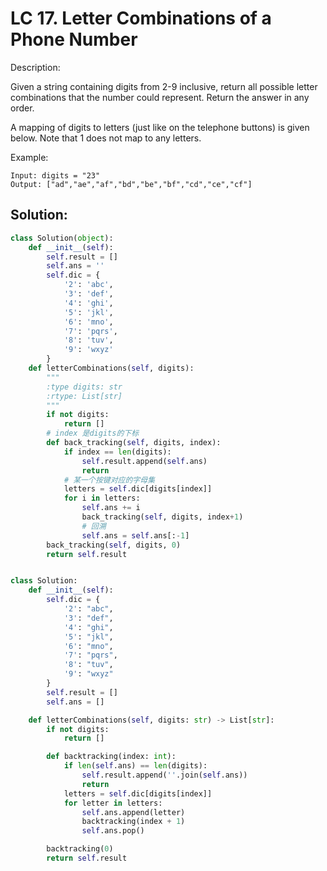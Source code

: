 
# LC 17. Letter Combinations of a Phone Number


Description:

Given a string containing digits from 2-9 inclusive, return all possible letter combinations that the number could represent. Return the answer in any order.

A mapping of digits to letters (just like on the telephone buttons) is given below. Note that 1 does not map to any letters.

Example:

```
Input: digits = "23"
Output: ["ad","ae","af","bd","be","bf","cd","ce","cf"]
```

## Solution:
```py
class Solution(object):
    def __init__(self):
        self.result = []
        self.ans = ''
        self.dic = {
            '2': 'abc',
            '3': 'def',
            '4': 'ghi',
            '5': 'jkl',
            '6': 'mno',
            '7': 'pqrs',
            '8': 'tuv',
            '9': 'wxyz'
        }
    def letterCombinations(self, digits):
        """
        :type digits: str
        :rtype: List[str]
        """
        if not digits:
            return []
        # index 是digits的下标
        def back_tracking(self, digits, index):
            if index == len(digits):
                self.result.append(self.ans)
                return
            # 某一个按键对应的字母集
            letters = self.dic[digits[index]]
            for i in letters:
                self.ans += i
                back_tracking(self, digits, index+1)
                # 回溯
                self.ans = self.ans[:-1]
        back_tracking(self, digits, 0)
        return self.result

```


```py

class Solution:
    def __init__(self):
        self.dic = {
            '2': "abc",
            '3': "def",
            '4': "ghi",
            '5': "jkl",
            '6': "mno",
            '7': "pqrs",
            '8': "tuv",
            '9': "wxyz"
        }
        self.result = []
        self.ans = []

    def letterCombinations(self, digits: str) -> List[str]:
        if not digits:
            return []

        def backtracking(index: int):
            if len(self.ans) == len(digits):
                self.result.append(''.join(self.ans))
                return
            letters = self.dic[digits[index]]
            for letter in letters:
                self.ans.append(letter)
                backtracking(index + 1)
                self.ans.pop()

        backtracking(0)
        return self.result

```